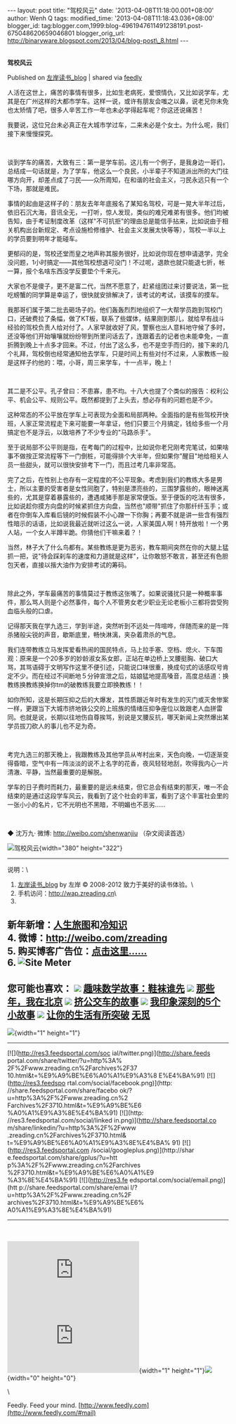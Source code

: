 --- layout: post title: "驾校风云" date: '2013-04-08T11:18:00.001+08:00'
author: Wenh Q tags: modified\_time: '2013-04-08T11:18:43.036+08:00'
blogger\_id:
tag:blogger.com,1999:blog-4961947611491238191.post-675048620659046801
blogger\_orig\_url:
http://binaryware.blogspot.com/2013/04/blog-post\_8.html ---
\
 
<div class="article">

<div class="header">

**驾校风云**

</div>

<div class="source">

Published on [左岸读书\_blog](http://www.zreading.cn/archives/3710.html)
| shared via [feedly](http://www.feedly.com)

</div>

<div>

人活在这世上，痛苦的事情有很多，比如生老病死，爱恨情仇，又比如说学车，尤其是在广州这样的大都市学车。这样一说，或许有朋友会嗤之以鼻，说老兄你未免也太矫情了吧，很多人辛苦工作一年也未必学得起车呢？你这还说痛苦！

我要说，这位兄台未必真正在大城市学过车，二来未必是个女士。为什么呢，我们接下来慢慢探究。

 

谈到学车的痛苦，大致有三：第一是学车前。这儿有一个例子，是我身边一哥们，总结成一句话就是，为了学车，他这么一个良民，小半辈子不知道派出所的大门往哪方向开，却差点成了刁民——众所周知，在和谐的社会主义，刁民永远只有一个下场，那就是难民。

事情的起由是这样子的：朋友去年年底报名了某知名驾校，可是一晃大半年过后，依旧石沉大海，音讯全无，一打听，惊人发现，类似的难兄难弟有很多。他们均被告知，由于考证制度改革（这样"不可抗拒"的理由总是能信手拈来，比如说由于相关机构出台新规定、考点设施检修维护、社会主义发展太快等等），驾校一半以上的学员要到明年才能碰车。

更郁闷的是，驾校还堂而皇之地声称其服务很好，比如说你现在想申请退学，完全没问题，1小时搞定——其他驾校想退可没门！不过呢，退款也就只能退七折，帐一算，报个名啥东西没学反要垫个千来元。

大家也不是傻子，更不是富二代，当然不愿意了，赶紧组团过来讨要说法，第一批吃螃蟹的同学算是幸运了，很快就安排解决了，该考试的考试，该摸车的摸车。

我那哥们属于第二批去砸场子的。他们轰轰烈烈地组织了一大帮学员跑到驾校门口，还破费拉了条幅，做了KT板，联系了些媒体，结果刚到那儿，就给早有战斗经验的驾校负责人给对付了。人家早就收好了风，警察也出人意料地守候了多时，还没等他们开始嚷嚷就纷纷带到所里问话去了，连跟着去的记者也未能幸免，一直折腾到晚上十点多才回来。不过，付出了这么多，也不是空手而归的，接下来的几个礼拜，驾校倒也经常通知他去学车，只是时间上有些对付不过来，人家教练一般是这样子约他的：喂，小哥，周三来学车，十一点半，晚上！

 

其二是不公平。孔子曾曰：不患寡，患不均。十八大也提了个类似的报告：权利公平、机会公平、规则公平。既然都提到了上头去，想必存有的问题也是不少。

这种常态的不公平放在学车上可表现为全面和局部两种。全面指的是有些驾校开快班，人家正常流程走下来可能要一年拿证，他们只要三个月搞定，钱给多些一个月搞定也不是浮云，以致培养了不少专业的"马路杀手"。

至于说局部不公平则是指，在考每门的过程中，比如说你老兄刚考完笔试，如果啥事不做按正常流程等下一门倒桩，可能得排个大半年，但如果你"醒目"地给相关人员一些甜头，就可以很快安排考下一门，而且过考几率非常高。

完了之后，在性别上也存有一定程度的不公平现象。考虑到我们的教练大多是男士，所以主要的受害者是女性同胞了，特别是漂亮些的，三围梦露些的，眼神迷离些的，尤其是穿着暴露些的，遭遇咸猪手那是家常便饭。至于便饭的吃法有很多，比如说趁你摸方向盘的时候紧抓住方向盘，当然也"顺带"抓住了你那纤纤玉手；或者在你倒车入库看后镜的时候假装不小心蹭一下你胸；再要不就是讲一些含有强烈性暗示的话语，比如说我最近就听过这么一说，人家美国人啊！特开放啦！一个男人站，一个女人半蹲半跪。你猜他们干嘛来着？！

当然，林子大了什么鸟都有。某些教练是更为恶劣，教车期间突然在你的大腿上猛抓一把，说"待会踩刹车的速度和力道就是这样"，让你敢怒不敢言，甚至还有色胆包天者，直接以揩大油作为安排考试的筹码。

 

除此之外，学车最痛苦的事情莫过于教练这张嘴了。如果说骚扰只是一种概率事件，那么骂人则是个必然事件，每个人不管男女老少职业无论老板小三都将尝受狗血临头般的口虐。

记得那天我在学九选三，学到半途，突然听到不远处一阵喧哗，伴随而来的是一阵杀猪般尖锐的声音，歇斯底里，畅快淋漓，夹杂着肃杀的气息。

我们连带教练立马发挥爱看热闹的国民特点，马上拉手塞、空档、熄火、下车围观：原来是一个20多岁的妙龄淑女系女郎，正站在单边桥上叉腰挺胸、破口大骂，其骂语碍于文明写作这里不便引述，只能说口味很重，换成句式的话感叹号肯定不少。而在经过不间断地５分钟宣泄之后，姑娘猛地提高嗓音，高度总结道：换教练换教练换掉你tm的破教练我要立即换教练！！

如你所知，这是长期压抑之后的大爆发，其性质跟近年时有发生的灭门或灭舍惨案一样，更跟当下大城市挤地铁公交的上班族的情绪压抑争座位以致跟老人血拼雷同。也就是说，长期以往地伤自尊挨骂，别说是叉腰反抗，哪天新闻上突然爆出某学员拔刀砍人的事儿也不足为奇。

 

考完九选三的那天晚上，我跟教练及其他学[]()员从岑村出来，天色向晚，一切逐渐变得昏暗，空气中有一阵淡淡的说不上名字的花香，夜风轻轻地刮，吹得我内心一片清澈、平静，当然最重要的是解脱。

学车的日子费时而耗力，最重要的是远未结束，但它总会有结束的那天，唯一不会结束的是通过这段学车风云，我看到了这个社会的丰富，看到了这个丰富社会里的一张小小的名片，它不光明也不黑暗，不明媚也不恶劣……

 

◆ 沈万九· 微博: <http://weibo.com/shenwanjiu> （杂文阅读首选）

![驾校风云](http://pic.yupoo.com/zreading/CLLBWnHx/ZIgJL.jpg){width="380"
height="322"}

------------------------------------------------------------------------

说明：\
1. [左岸读书\_blog](http://zreading.cn/) by 左岸 © 2008-2012
致力于美好的读书体验。\
2. 手机访问：<http://wap.zreading.cn>\
3.
新年新增：[人生旅图](http://www.zreading.net "人生旅图")和[冷知识](http://www.zreading.net/lenzhishi "冷知识")\
4. 微博：<http://weibo.com/zreading>\
5.
购买博客广告位：[点击这里……](http://www.zreading.cn/about#ad "看了会心动!")\
6. ![Site Meter](http://s12.sitemeter.com/meter.asp?site=s12zxfclz)
  ----------------------------------------------------------------------------------------------------------------------------------------------------------------------------------------------------------------------------------------------
  **您可能也喜欢：**
  ![](http://static.wumii.cn/images/widget/widget_solidPoint.gif) [趣味数学故事：鞋袜谁先](http://app.wumii.com/ext/redirect?url=http%3A%2F%2Fwww.zreading.cn%2Farchives%2F1707.html&from=http%3A%2F%2Fwww.zreading.cn%2Farchives%2F3710.html)
  ![](http://static.wumii.cn/images/widget/widget_solidPoint.gif) [那些年，我在北京](http://app.wumii.com/ext/redirect?url=http%3A%2F%2Fwww.zreading.cn%2Farchives%2F2951.html&from=http%3A%2F%2Fwww.zreading.cn%2Farchives%2F3710.html)
  ![](http://static.wumii.cn/images/widget/widget_solidPoint.gif) [挤公交车的故事](http://app.wumii.com/ext/redirect?url=http%3A%2F%2Fwww.zreading.cn%2Farchives%2F472.html&from=http%3A%2F%2Fwww.zreading.cn%2Farchives%2F3710.html)
  ![](http://static.wumii.cn/images/widget/widget_solidPoint.gif) [我印象深刻的5个小故事](http://app.wumii.com/ext/redirect?url=http%3A%2F%2Fwww.zreading.cn%2Farchives%2F571.html&from=http%3A%2F%2Fwww.zreading.cn%2Farchives%2F3710.html)
  ![](http://static.wumii.cn/images/widget/widget_solidPoint.gif) [让你的生活有所突破](http://app.wumii.com/ext/redirect?url=http%3A%2F%2Fwww.zreading.cn%2Farchives%2F553.html&from=http%3A%2F%2Fwww.zreading.cn%2Farchives%2F3710.html)
  [无觅](http://www.wumii.com/widget/relatedItems "无觅相关文章插件")
  ----------------------------------------------------------------------------------------------------------------------------------------------------------------------------------------------------------------------------------------------

![](http://zreading.cn.feedsportal.com/c/35042/f/647833/s/2a6e7a9c/mf.gif){width="1"
height="1"}
<div>

  ------------------------------------ ------------------------------------
  [![](http://res3.feedsportal.com/soc 
  ial/twitter.png)](http://share.feeds 
  portal.com/share/twitter/?u=http%3A% 
  2F%2Fwww.zreading.cn%2Farchives%2F37 
  10.html&t=%E9%A9%BE%E6%A0%A1%E9%A3%8 
  E%E4%BA%91) [![](http://res3.feedspo 
  rtal.com/social/facebook.png)](http: 
  //share.feedsportal.com/share/facebo 
  ok/?u=http%3A%2F%2Fwww.zreading.cn%2 
  Farchives%2F3710.html&t=%E9%A9%BE%E6 
  %A0%A1%E9%A3%8E%E4%BA%91) [![](http: 
  //res3.feedsportal.com/social/linked 
  in.png)](http://share.feedsportal.co 
  m/share/linkedin/?u=http%3A%2F%2Fwww 
  .zreading.cn%2Farchives%2F3710.html& 
  t=%E9%A9%BE%E6%A0%A1%E9%A3%8E%E4%BA% 
  91) [![](http://res3.feedsportal.com 
  /social/googleplus.png)](http://shar 
  e.feedsportal.com/share/gplus/?u=htt 
  p%3A%2F%2Fwww.zreading.cn%2Farchives 
  %2F3710.html&t=%E9%A9%BE%E6%A0%A1%E9 
  %A3%8E%E4%BA%91) [![](http://res3.fe 
  edsportal.com/social/email.png)](htt 
  p://share.feedsportal.com/share/emai 
  l/?u=http%3A%2F%2Fwww.zreading.cn%2F 
  archives%2F3710.html&t=%E9%A9%BE%E6% 
  A0%A1%E9%A3%8E%E4%BA%91)             
  ------------------------------------ ------------------------------------

</div>

\
\
[![](http://da.feedsportal.com/r/161991033285/u/0/f/647833/c/35042/s/2a6e7a9c/a2.img)](http://da.feedsportal.com/r/161991033285/u/0/f/647833/c/35042/s/2a6e7a9c/a2.htm)![](http://pi.feedsportal.com/r/161991033285/u/0/f/647833/c/35042/s/2a6e7a9c/a2t.img){width="1"
height="1"}![](http://www1.feedsky.com/t1/728642283/clzzxf/feedsky/s.gif?r=http://zreading.cn.feedsportal.com/c/35042/f/647833/s/2a6e7a9c/l/0L0Szreading0Bcn0Carchives0C3710A0Bhtml/story01.htm){width="0"
height="0"}

</div>

\

</div>

<div class="footer">

Feedly. Feed your mind.
[http://www.feedly.com](http://www.feedly.com/#mail)

</div>
